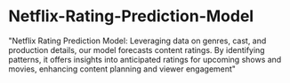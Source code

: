 # Netflix-Rating-Prediction-Model
"Netflix Rating Prediction Model: Leveraging data on genres, cast, and production details, our model forecasts content ratings. By identifying patterns, it offers insights into anticipated ratings for upcoming shows and movies, enhancing content planning and viewer engagement"
